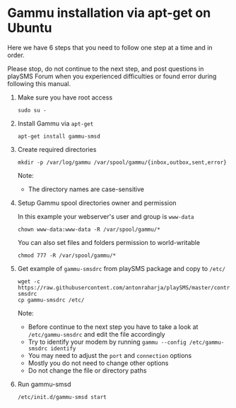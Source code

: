 # Gammu installation via apt-get on Ubuntu

Here we have 6 steps that you need to follow one step at a time and in order.

Please stop, do not continue to the next step, and post questions in playSMS Forum when you experienced difficulties or found error during following this manual.

1.  Make sure you have root access
    
    ```
    sudo su -
    ```

2.  Install Gammu via `apt-get`

    ```
    apt-get install gammu-smsd
    ```

3.  Create required directories

    ```
    mkdir -p /var/log/gammu /var/spool/gammu/{inbox,outbox,sent,error}
    ```
    
    Note:
    
    - The directory names are case-sensitive

4.  Setup Gammu spool directories owner and permission

    In this example your webserver's user and group is `www-data`
   
    ```
    chown www-data:www-data -R /var/spool/gammu/*
    ```
    
    You can also set files and folders permission to world-writable
    
    ```
    chmod 777 -R /var/spool/gammu/*
    ```

5.  Get example of `gammu-smsdrc` from playSMS package and copy to `/etc/`

    ```
    wget -c https://raw.githubusercontent.com/antonraharja/playSMS/master/contrib/gammu/linux/gammu-smsdrc
    cp gammu-smsdrc /etc/
    ```
    
    Note:
   
    - Before continue to the next step you have to take a look at `/etc/gammu-smsdrc` and edit the file accordingly
    - Try to identify your modem by running `gammu --config /etc/gammu-smsdrc identify`
    - You may need to adjust the `port` and `connection` options
    - Mostly you do not need to change other options
    - Do not change the file or directory paths

6.  Run gammu-smsd

    ```
    /etc/init.d/gammu-smsd start
    ```
